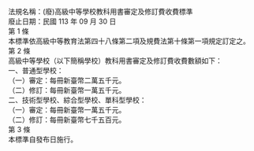 法規名稱：(廢)高級中等學校教科用書審定及修訂費收費標準  
廢止日期：民國 113 年 09 月 30 日  
第 1 條  
本標準依高級中等教育法第四十八條第二項及規費法第十條第一項規定訂定之。  
第 2 條  
高級中等學校（以下簡稱學校）教科用書審定及修訂費收費數額如下：  
一、普通型學校：  
（一）審定：每冊新臺幣二萬五千元。  
（二）修訂：每冊新臺幣一萬五千元。  
二、技術型學校、綜合型學校、單科型學校：  
（一）審定：每冊新臺幣一萬五千元。  
（二）修訂：每冊新臺幣七千五百元。  
第 3 條  
本標準自發布日施行。  


